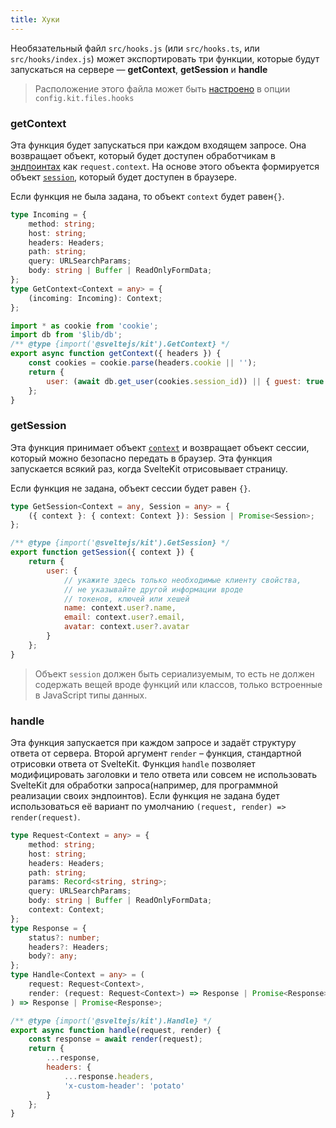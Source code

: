 ```yaml
---
title: Хуки
---
```


Необязательный файл `src/hooks.js` (или `src/hooks.ts`, или `src/hooks/index.js`) может экспортировать три функции, которые будут запускаться на сервере — **getContext**, **getSession** и **handle**

> Расположение этого файла может быть [настроено](#конфигурация-files) в опции `config.kit.files.hooks`

### getContext

Эта функция будет запускаться при каждом входящем запросе. Она возвращает объект, который будет доступен обработчикам в [эндпоинтах](#маршруты-эндпоинты) как `request.context`. На основе этого объекта формируется объект [`session`](#хуки-getsession), который будет доступен в браузере.

Если функция не была задана, то объект `context` будет равен`{}`.

```ts
type Incoming = {
	method: string;
	host: string;
	headers: Headers;
	path: string;
	query: URLSearchParams;
	body: string | Buffer | ReadOnlyFormData;
};
type GetContext<Context = any> = {
	(incoming: Incoming): Context;
};
```

```js
import * as cookie from 'cookie';
import db from '$lib/db';
/** @type {import('@sveltejs/kit').GetContext} */
export async function getContext({ headers }) {
	const cookies = cookie.parse(headers.cookie || '');
	return {
		user: (await db.get_user(cookies.session_id)) || { guest: true }
	};
}
```

### getSession

Эта функция принимает объект [`context`](#хуки-getcontext) и возвращает объект сессии, который можно безопасно передать в браузер. Эта функция запускается всякий раз, когда SvelteKit отрисовывает страницу.

Если функция не задана, объект сессии будет равен `{}`.

```ts
type GetSession<Context = any, Session = any> = {
	({ context }: { context: Context }): Session | Promise<Session>;
};
```

```js
/** @type {import('@sveltejs/kit').GetSession} */
export function getSession({ context }) {
	return {
		user: {
			// укажите здесь только необходимые клиенту свойства,
			// не указывайте другой информации вроде
			// токенов, ключей или хешей
			name: context.user?.name,
			email: context.user?.email,
			avatar: context.user?.avatar
		}
	};
}
```
> Объект `session` должен быть сериализуемым, то есть  не должен содержать вещей вроде функций или классов, только встроенные в JavaScript типы данных.

### handle
Эта функция запускается при каждом запросе и задаёт структуру ответа от сервера. Второй аргумент `render` – функция, стандартной отрисовки ответа от SvelteKit. Функция `handle` позволяет модифицировать заголовки и тело ответа или совсем не использовать SvelteKit для обработки запроса(например, для программной реализации своих эндпоинтов).
Если функция не задана будет использоваться её вариант по умолчанию `(request, render) => render(request)`.
```ts
type Request<Context = any> = {
	method: string;
	host: string;
	headers: Headers;
	path: string;
	params: Record<string, string>;
	query: URLSearchParams;
	body: string | Buffer | ReadOnlyFormData;
	context: Context;
};
type Response = {
	status?: number;
	headers?: Headers;
	body?: any;
};
type Handle<Context = any> = (
	request: Request<Context>,
	render: (request: Request<Context>) => Response | Promise<Response>
) => Response | Promise<Response>;
```
```js
/** @type {import('@sveltejs/kit').Handle} */
export async function handle(request, render) {
	const response = await render(request);
	return {
		...response,
		headers: {
			...response.headers,
			'x-custom-header': 'potato'
		}
	};
}
```